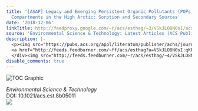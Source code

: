 ```yaml
---
title: '[ASAP] Legacy and Emerging Persistent Organic Pollutants (POPs) in Terrestrial
  Compartments in the High Arctic: Sorption and Secondary Sources'
date: '2018-12-06'
linkTitle: http://feedproxy.google.com/~r/acs/esthag/~3/VSkJLO8N0sI/acs.est.8b05011
source: 'Environmental Science & Technology: Latest Articles (ACS Publications)'
description: |-
  <p><img src="https://pubs.acs.org/appl/literatum/publisher/achs/journals/content/esthag/0/esthag.ahead-of-print/acs.est.8b05011/20181206/images/medium/es-2018-050112_0005.gif" alt="TOC Graphic"/></p><div><cite>Environmental Science & Technology</cite></div><div>DOI: 10.1021/acs.est.8b05011</div><div class="feedflare">
  <a href="http://feeds.feedburner.com/~ff/acs/esthag?a=VSkJLO8N0sI:qKP4H5vq0VM:yIl2AUoC8zA"><img src="http://feeds.feedburner.com/~ff/acs/esthag?d=yIl2AUoC8zA" border="0"></img></a>
  </div><img src="http://feeds.feedburner.com/~r/acs/esthag/~4/VSkJLO8N0sI" height="1" width="1" ...
disable_comments: true
---
```

<p><img src="https://pubs.acs.org/appl/literatum/publisher/achs/journals/content/esthag/0/esthag.ahead-of-print/acs.est.8b05011/20181206/images/medium/es-2018-050112_0005.gif" alt="TOC Graphic"/></p><div><cite>Environmental Science & Technology</cite></div><div>DOI: 10.1021/acs.est.8b05011</div><div class="feedflare">
<a href="http://feeds.feedburner.com/~ff/acs/esthag?a=VSkJLO8N0sI:qKP4H5vq0VM:yIl2AUoC8zA"><img src="http://feeds.feedburner.com/~ff/acs/esthag?d=yIl2AUoC8zA" border="0"></img></a>
</div><img src="http://feeds.feedburner.com/~r/acs/esthag/~4/VSkJLO8N0sI" height="1" width="1" ...